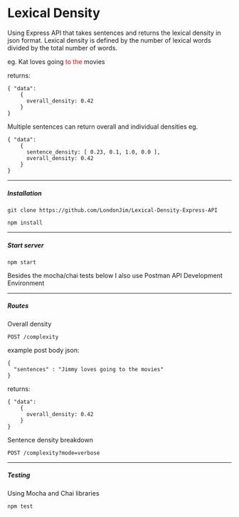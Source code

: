 # Lexical Density

Using Express API that takes sentences and returns the lexical density in json format. Lexical density is defined by the number of lexical words divided by the total number of words.

eg. Kat loves going <span style="color:red">to the</span> movies

returns:

```
{ "data":
    {
      overall_density: 0.42
    }
}
```

Multiple sentences can return overall and individual densities eg.

```
{ "data":
    {
      sentence_density: [ 0.23, 0.1, 1.0, 0.0 ],
      overall_density: 0.42
    }
}
```

---

##### Installation

`git clone https://github.com/LondonJim/Lexical-Density-Express-API`

`npm install`

---

##### Start server

`npm start`


Besides the mocha/chai tests below I also use Postman API Development Environment

---

##### Routes

Overall density
```
POST /complexity
```
example post body json:
```
{
  "sentences" : "Jimmy loves going to the movies"
}
```
returns:
```
{ "data":
    {
      overall_density: 0.42
    }
}
```

Sentence density breakdown
```
POST /complexity?mode=verbose
```

---

##### Testing

Using Mocha and Chai libraries

`npm test`
